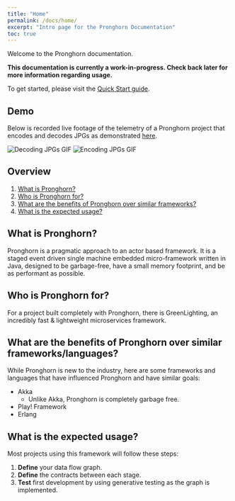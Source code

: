 ```yaml
---
title: "Home"
permalink: /docs/home/
excerpt: "Intro page for the Pronghorn Documentation"
toc: true
---
```

Welcome to the Pronghorn documentation.

**This documentation is currently a work-in-progress. Check back later for more information regarding usage.**

To get started, please visit the [Quick Start guide](../quick-start-guide).

## Demo
Below is recorded live footage of the telemetry of a Pronghorn project that encodes and decodes JPGs as demonstrated
[here](/Pronghorn/docs/jpg-raster).

![Decoding JPGs GIF](/Pronghorn/assets/gifs/decoding-jpgs-1.gif "Decoding JPGs")
![Encoding JPGs GIF](/Pronghorn/assets/gifs/encoding-jpgs-1.gif "Encoding JPGs")

## Overview
1. [What is Pronghorn?](#what-is-pronghorn)
2. [Who is Pronghorn for?](#who-is-pronghorn-for)
3. [What are the benefits of Pronghorn over similar frameworks?](#what-are-the-benefits-of-pronghorn-over-similar-frameworks)
4. [What is the expected usage?](#what-is-the-expected-usage)

## What is Pronghorn?
Pronghorn is a pragmatic approach to an actor based framework. It is a staged event driven single machine embedded micro-framework written in Java, designed to be garbage-free, have a small memory footprint, and be as performant as possible.

## Who is Pronghorn for?
For a project built completely with Pronghorn, there is GreenLighting, an incredibly fast & lightweight microservices framework.

## What are the benefits of Pronghorn over similar frameworks/languages?
While Pronghorn is new to the industry, here are some frameworks and languages that have influenced Pronghorn and have similar goals:
* Akka
  * Unlike Akka, Pronghorn is completely garbage free.
* Play! Framework
* Erlang

## What is the expected usage?
Most projects using this framework will follow these steps:

1. **Define** your data flow graph.
2. **Define** the contracts between each stage.
3. **Test** first development by using generative testing as the graph is implemented.
